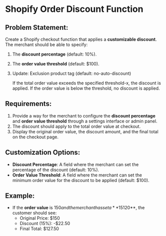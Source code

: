 # Shopify Order Discount Function

## Problem Statement:

Create a Shopify checkout function that applies a **customizable discount**. The merchant should be able to specify:

1. The **discount percentage** (default: 10%).
2. The **order value threshold** (default: $100).
3. Update: Exclusion product tag (default: no-auto-discount)

   If the total order value exceeds the specified threshold-x, the discount is applied. If the order value is below the threshold, no discount is applied.

## Requirements:

1. Provide a way for the merchant to configure the **discount percentage** and **order value threshold** through a settings interface or admin panel.
2. The discount should apply to the total order value at checkout.
3. Display the original order value, the discount amount, and the final total on the checkout page.

## Customization Options:

- **Discount Percentage**: A field where the merchant can set the percentage of the discount (default: 10%).
- **Order Value Threshold**: A field where the merchant can set the minimum order value for the discount to be applied (default: $100).

## Example:

- If the **order value** is $150 and the merchant has set a **15% discount** for orders above **$120**, the customer should see:
  - Original Price: $150
  - Discount (15%): -$22.50
  - Final Total: $127.50
